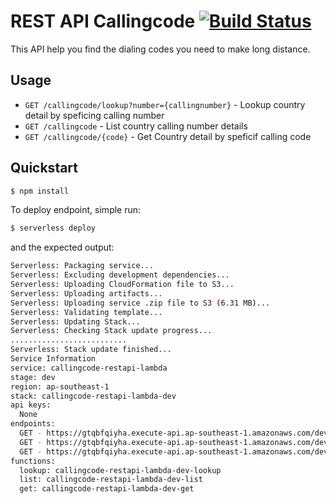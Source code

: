 # REST API Callingcode [![Build Status](https://travis-ci.org/melvinlee/aws-lambda-restapi-callingcode.svg?branch=master)](https://travis-ci.org/melvinlee/aws-lambda-restapi-callingcode)

This API help you find the dialing codes you need to make long distance. 

## Usage

- `GET /callingcode/lookup?number={callingnumber}` - Lookup country detail by speficing calling number
- `GET /callingcode` - List country calling number details
- `GET /callingcode/{code}` - Get Country detail by speficif calling code 

## Quickstart

```sh
$ npm install
```

To deploy endpoint, simple run:

```sh
$ serverless deploy
```

and the expected output:

```sh
Serverless: Packaging service...
Serverless: Excluding development dependencies...
Serverless: Uploading CloudFormation file to S3...
Serverless: Uploading artifacts...
Serverless: Uploading service .zip file to S3 (6.31 MB)...
Serverless: Validating template...
Serverless: Updating Stack...
Serverless: Checking Stack update progress...
..........................
Serverless: Stack update finished...
Service Information
service: callingcode-restapi-lambda
stage: dev
region: ap-southeast-1
stack: callingcode-restapi-lambda-dev
api keys:
  None
endpoints:
  GET - https://gtqbfqiyha.execute-api.ap-southeast-1.amazonaws.com/dev/callingcode/lookup
  GET - https://gtqbfqiyha.execute-api.ap-southeast-1.amazonaws.com/dev/callingcode
  GET - https://gtqbfqiyha.execute-api.ap-southeast-1.amazonaws.com/dev/callingcode/{code}
functions:
  lookup: callingcode-restapi-lambda-dev-lookup
  list: callingcode-restapi-lambda-dev-list
  get: callingcode-restapi-lambda-dev-get
```